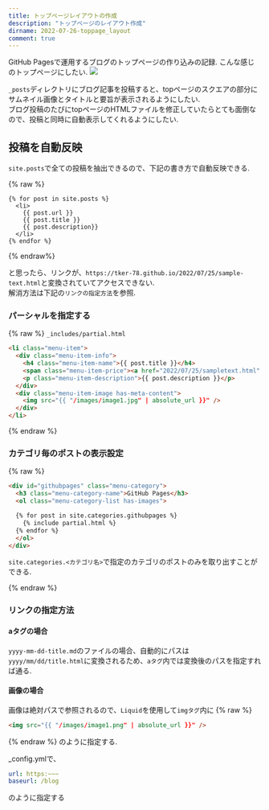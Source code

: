 ```yaml
---
title: トップページレイアウトの作成
description: "トップページのレイアウト作成"
dirname: 2022-07-26-toppage_layout
comment: true
---
```



GitHub Pagesで運用するブログのトップページの作り込みの記録. 
こんな感じのトップページにしたい. 
![]({{site.url}}/{{site.baseurl}}/images/githubpages/posts/2022-07-26-toppage_layout/image1.png)


`_posts`ディレクトリにブログ記事を投稿すると、topページのスクエアの部分にサムネイル画像とタイトルと要旨が表示されるようにしたい.  
ブログ投稿のたびにtopページのHTMLファイルを修正していたらとても面倒なので、投稿と同時に自動表示してくれるようにしたい.  


## 投稿を自動反映
`site.posts`で全ての投稿を抽出できるので、下記の書き方で自動反映できる.  

{% raw %}

```liquid
{% for post in site.posts %}
  <li>
	{{ post.url }}
	{{ post.title }}
	{{ post.description}}
  </li>
{% endfor %}
```

{% endraw%}


と思ったら、リンクが、`https://tker-78.github.io/2022/07/25/sample-text.html`と変換されていてアクセスできない.  
解消方法は下記の`リンクの指定方法`を参照.  

### パーシャルを指定する
{% raw %}
`_includes/partial.html`
```html
<li class="menu-item">
  <div class="menu-item-info">
    <h4 class="menu-item-name">{{ post.title }}</h4>
    <span class="menu-item-price"><a href="2022/07/25/sampletext.html" target="_blank">link</a></span>
    <p class="menu-item-description">{{ post.description }}</p>
  </div>
  <div class="menu-item-image has-meta-content">
    <img src="{{ "/images/image1.jpg" | absolute_url }}" />
  </div>
</li>
```

{% endraw %}


### カテゴリ毎のポストの表示設定
{% raw %}
```html
<div id="githubpages" class="menu-category">
  <h3 class="menu-category-name">GitHub Pages</h3>
  <ol class="menu-category-list has-images">

  {% for post in site.categories.githubpages %} 
    {% include partial.html %}
  {% endfor %}
  </ol>
</div>
```

`site.categories.<カテゴリ名>`で指定のカテゴリのポストのみを取り出すことができる.  

{% endraw %}

### リンクの指定方法
#### aタグの場合
`yyyy-mm-dd-title.md`のファイルの場合、自動的にパスは`yyyy/mm/dd/title.html`に変換されるため、`aタグ`内では変換後のパスを指定すれば通る.  

#### 画像の場合
画像は絶対パスで参照されるので、`Liquid`を使用して`imgタグ`内に
{% raw %}
```html
<img src="{{ "/images/image1.png" | absolute_url }}" />
```
{% endraw %}
のように指定する.  

_config.ymlで、
```yaml
url: https:~~~
baseurl: /blog
```
のように指定する

